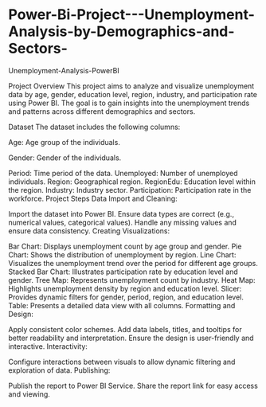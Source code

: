 # Power-Bi-Project---Unemployment-Analysis-by-Demographics-and-Sectors-
Unemployment-Analysis-PowerBI

Project Overview
This project aims to analyze and visualize unemployment data by age, gender, education level, region, industry, and participation rate using Power BI. The goal is to gain insights into the unemployment trends and patterns across different demographics and sectors.

Dataset
The dataset includes the following columns:

Age: Age group of the individuals.

Gender: Gender of the individuals.

Period: Time period of the data.
Unemployed: Number of unemployed individuals.
Region: Geographical region.
RegionEdu: Education level within the region.
Industry: Industry sector.
Participation: Participation rate in the workforce.
Project Steps
Data Import and Cleaning:

Import the dataset into Power BI.
Ensure data types are correct (e.g., numerical values, categorical values).
Handle any missing values and ensure data consistency.
Creating Visualizations:

Bar Chart: Displays unemployment count by age group and gender.
Pie Chart: Shows the distribution of unemployment by region.
Line Chart: Visualizes the unemployment trend over the period for different age groups.
Stacked Bar Chart: Illustrates participation rate by education level and gender.
Tree Map: Represents unemployment count by industry.
Heat Map: Highlights unemployment density by region and education level.
Slicer: Provides dynamic filters for gender, period, region, and education level.
Table: Presents a detailed data view with all columns.
Formatting and Design:

Apply consistent color schemes.
Add data labels, titles, and tooltips for better readability and interpretation.
Ensure the design is user-friendly and interactive.
Interactivity:

Configure interactions between visuals to allow dynamic filtering and exploration of data.
Publishing:

Publish the report to Power BI Service.
Share the report link for easy access and viewing.
